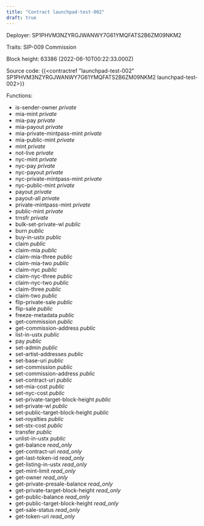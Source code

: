```yaml
---
title: "Contract launchpad-test-002"
draft: true
---
```

Deployer: SP1PHVM3NZYRGJWANWY7G61YMQFATS2B6ZM09NKM2

Traits:
SIP-009 
Commission


Block height: 63386 (2022-06-10T00:22:33.000Z)

Source code: {{<contractref "launchpad-test-002" SP1PHVM3NZYRGJWANWY7G61YMQFATS2B6ZM09NKM2 launchpad-test-002>}}

Functions:

* is-sender-owner _private_
* mia-mint _private_
* mia-pay _private_
* mia-payout _private_
* mia-private-mintpass-mint _private_
* mia-public-mint _private_
* mint _private_
* not-live _private_
* nyc-mint _private_
* nyc-pay _private_
* nyc-payout _private_
* nyc-private-mintpass-mint _private_
* nyc-public-mint _private_
* payout _private_
* payout-all _private_
* private-mintpass-mint _private_
* public-mint _private_
* trnsfr _private_
* bulk-set-private-wl _public_
* burn _public_
* buy-in-ustx _public_
* claim _public_
* claim-mia _public_
* claim-mia-three _public_
* claim-mia-two _public_
* claim-nyc _public_
* claim-nyc-three _public_
* claim-nyc-two _public_
* claim-three _public_
* claim-two _public_
* flip-private-sale _public_
* flip-sale _public_
* freeze-metadata _public_
* get-commission _public_
* get-commission-address _public_
* list-in-ustx _public_
* pay _public_
* set-admin _public_
* set-artist-addresses _public_
* set-base-uri _public_
* set-commission _public_
* set-commission-address _public_
* set-contract-uri _public_
* set-mia-cost _public_
* set-nyc-cost _public_
* set-private-target-block-height _public_
* set-private-wl _public_
* set-public-target-block-height _public_
* set-royalties _public_
* set-stx-cost _public_
* transfer _public_
* unlist-in-ustx _public_
* get-balance _read_only_
* get-contract-uri _read_only_
* get-last-token-id _read_only_
* get-listing-in-ustx _read_only_
* get-mint-limit _read_only_
* get-owner _read_only_
* get-private-presale-balance _read_only_
* get-private-target-block-height _read_only_
* get-public-balance _read_only_
* get-public-target-block-height _read_only_
* get-sale-status _read_only_
* get-token-uri _read_only_
